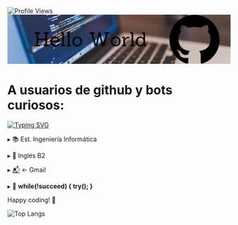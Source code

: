 ![Profile Views](https://komarev.com/ghpvc/?username=tuusuario&color=blue)  
<img alt="Banner" src="https://github.com/Rominaviles/Rominaviles/blob/main/Banner.jpeg?raw=true"/>

# A usuarios de github y bots curiosos:

[![Typing SVG](https://readme-typing-svg.herokuapp.com?font=Fira+Code&size=20&pause=1000&color=F7F7F7&center=true&vCenter=true&width=500&lines=Soy+Romina+%F0%9F%91%8B;Explorando+el+mundo+del+c%C3%B3digo+%F0%9F%96%A5%EF%B8%8F%F0%9F%9A%80)](https://git.io/typing-svg)

▸ 📚 Est. Ingeniería Informática

▸ 📝 Inglés B2

▸ <a href="mailto:rominavileslanda@gmail.com">📬</a> <- Gmail

▸ 📃 <b>while(!succeed) { try(); }</b>


 Happy coding! 🚀 

<img alt= 'Top Langs' src="https://github-readme-stats.vercel.app/api/top-langs/?username=Rominaviles&hide_progress=true&theme=dark&bg_color=000000"/>

